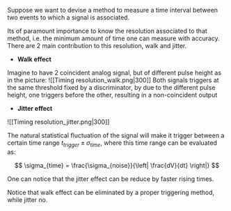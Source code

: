 Suppose we want to devise a method to measure a time interval between two events to which a signal is associated.

Its of paramount importance to know the resolution associated to that method, i.e. the minimum amount of time one can measure with accuracy.
There are 2 main contribution to this resolution, walk and jitter.

- **Walk effect**

Imagine to have 2 coincident analog signal, but of different pulse height as in the picture:
![[Timing resolution_walk.png|300]]
Both signals triggers at the same threshold fixed by a discriminator, by due to the different pulse height, one triggers before the other, resulting in a non-coincident output

- **Jitter effect**

![[Timing resolution_jitter.png|300]]

The natural statistical fluctuation of the signal will make it trigger between a certain time range $t_{trigger} \pm \sigma_{time}$, where this time range can be evaluated as:

$$ \sigma_{time} = \frac{\sigma_{noise}}{\left| \frac{dV}{dt} \right|} $$

One can notice that the jitter effect can be reduce by faster rising times.


Notice that walk effect can be eliminated by a proper triggering method, while jitter no.
